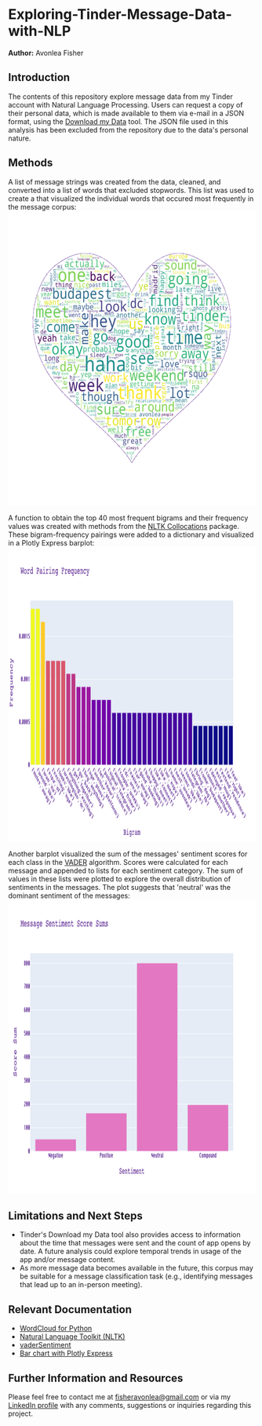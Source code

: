 # Exploring-Tinder-Message-Data-with-NLP
<b>Author:</b> Avonlea Fisher
## Introduction
The contents of this repository explore message data from my Tinder account with Natural Language Processing. Users can request a copy of their personal data, which is made available to them via e-mail in a JSON format, using the [Download my Data](https://www.help.tinder.com/hc/en-us/articles/115005626726-How-do-I-request-a-copy-of-my-personal-data-) tool. The JSON file used in this analysis has been excluded from the repository due to the data's personal nature. 

## Methods
A list of message strings was created from the data, cleaned, and converted into a list of words that excluded stopwords. This list was used to create a that visualized the individual words that occured most frequently in the message corpus:
<img src ='https://github.com/AvonleaFisher/Exploring-Tinder-Message-Data-with-NLP/blob/main/Images/message_wordcloud.png' width="600" height="600" alt="Wordcloud"></a>

A function to obtain the top 40 most frequent bigrams and their frequency values was created with methods from the [NLTK Collocations](http://www.nltk.org/howto/collocations.html) package. These bigram-frequency pairings were added to a dictionary and visualized in a Plotly Express barplot: 
<img src ='https://github.com/AvonleaFisher/Exploring-Tinder-Message-Data-with-NLP/blob/main/Images/bigrams.png' width="1000" height="600" alt="Bigrams"></a>

Another barplot visualized the sum of the messages' sentiment scores for each class in the [VADER](https://github.com/nltk/nltk/blob/develop/nltk/sentiment/vader.py#L441) algorithm. Scores were calculated for each message and appended to lists for each sentiment category. The sum of values in these lists were plotted to explore the overall distribution of sentiments in the messages. The plot suggests that 'neutral' was the dominant sentiment of the messages:
<img src ='https://github.com/AvonleaFisher/Exploring-Tinder-Message-Data-with-NLP/blob/main/Images/sentiment.png' width="1000" height="600" alt="Sentiment"></a>

## Limitations and Next Steps
*  Tinder's Download my Data tool also provides access to information about the time that messages were sent and the count of app opens by date. A future analysis could explore temporal trends in usage of the app and/or message content. 
* As more message data becomes available in the future, this corpus may be suitable for a message classification task (e.g., identifying messages that lead up to an in-person meeting).

## Relevant Documentation

* [WordCloud for Python](https://amueller.github.io/word_cloud/#)
* [Natural Language Toolkit (NLTK)](https://www.nltk.org/)
* [vaderSentiment](https://pypi.org/project/vaderSentiment/)
* [Bar chart with Plotly Express](https://plotly.com/python/bar-charts/)

## Further Information and Resources

Please feel free to contact me at [fisheravonlea@gmail.com](mailto:fisheravonlea@gmail.com) or via my [LinkedIn profile](https://www.linkedin.com/in/avonlea-fisher/) with any comments, suggestions or inquiries regarding this project.
